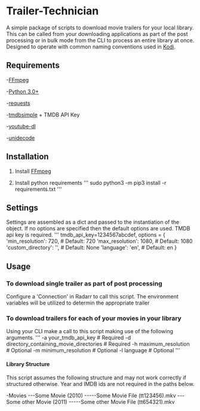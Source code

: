 # Trailer-Technician
A simple package of scripts to download movie trailers for your local library.  This can be called from your downloading applications as part of the post processing or in bulk mode from the CLI to process an entire library at once.  Designed to operate with common naming conventions used in [Kodi](https://kodi.tv).

## Requirements
-[FFmpeg](https://github.com/FFmpeg/FFmpeg)

-[Python 3.0+](https://www.python.org/)

-[requests](https://github.com/psf/requests)

-[tmdbsimple](https://github.com/celiao/tmdbsimple/blob/master/README.rst) + TMDB API Key

-[youtube-dl](https://github.com/rg3/youtube-dl/blob/master/README.md#installation)

-[unidecode](https://github.com/avian2/unidecode)

## Installation
1. Install [FFmpeg](https://github.com/FFmpeg/FFmpeg)

2. Install python requirements
'''
sudo python3 -m pip3 install -r requirements.txt
'''

## Settings
Settings are assembled as a dict and passed to the instantiation of the object.  If no options are specified then the default options are used.  TMDB api key is required.
'''
tmdb_api_key=1234567abcdef,
options = {
    'min_resolution': 720,              # Default: 720
    'max_resolution': 1080,             # Default: 1080
    'custom_directory': '',             # Default: None
    'language': 'en',                   # Default: en
}

## Usage

### To download single trailer as part of post processing
Configure a 'Connection' in Radarr to call this script. The environment variables will be utilized to determin the appropriate trailer

### To download trailers for each of your movies in your library
Using your CLI make a call to this script making use of the following arguments.
'''
-a your_tmdb_api_key                        # Required
-d directory_containing_movie_directories   # Required
-h maximum_resolution                       # Optional
-m minimum_resolution                       # Optional
-l language                                 # Optional
'''

#### Library Structure
This script assumes the following structure and may not work correctly if structured otherwise.  Year and IMDB ids are not required in the paths below.

-Movies
---Some Movie (2010)
-----Some Movie File (tt123456).mkv
---Some other Movie (2011)
-----Some other Movie File (tt654321).mkv